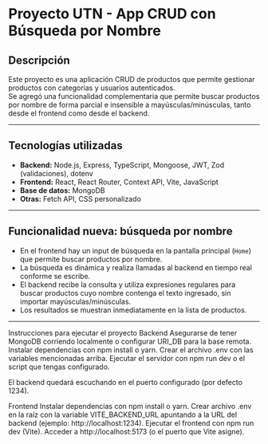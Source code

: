 # Proyecto UTN - App CRUD con Búsqueda por Nombre

## Descripción

Este proyecto es una aplicación CRUD de productos que permite gestionar productos con categorías y usuarios autenticados.  
Se agregó una funcionalidad complementaria que permite buscar productos por nombre de forma parcial e insensible a mayúsculas/minúsculas, tanto desde el frontend como desde el backend.

---

## Tecnologías utilizadas

- **Backend:** Node.js, Express, TypeScript, Mongoose, JWT, Zod (validaciones), dotenv  
- **Frontend:** React, React Router, Context API, Vite, JavaScript  
- **Base de datos:** MongoDB  
- **Otras:** Fetch API, CSS personalizado

---

## Funcionalidad nueva: búsqueda por nombre

- En el frontend hay un input de búsqueda en la pantalla principal (`Home`) que permite buscar productos por nombre.  
- La búsqueda es dinámica y realiza llamadas al backend en tiempo real conforme se escribe.  
- El backend recibe la consulta y utiliza expresiones regulares para buscar productos cuyo nombre contenga el texto ingresado, sin importar mayúsculas/minúsculas.  
- Los resultados se muestran inmediatamente en la lista de productos.

---


Instrucciones para ejecutar el proyecto
Backend
Asegurarse de tener MongoDB corriendo localmente o configurar URI_DB para la base remota.
Instalar dependencias con npm install o yarn.
Crear el archivo .env con las variables mencionadas arriba.
Ejecutar el servidor con npm run dev o el script que tengas configurado.

El backend quedará escuchando en el puerto configurado (por defecto 1234).

Frontend
Instalar dependencias con npm install o yarn.
Crear archivo .env en la raíz con la variable VITE_BACKEND_URL apuntando a la URL del backend (ejemplo: http://localhost:1234).
Ejecutar el frontend con npm run dev (Vite).
Acceder a http://localhost:5173 (o el puerto que Vite asigne).
